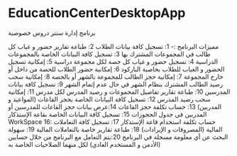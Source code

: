 # EducationCenterDesktopApp
برنامج إدارة سنتر دروس خصوصية

مميزات البرنامج :- 
1: تسجيل كافة بيانات الطلاب 
2: طباعة تقارير حضور و غياب كل طالب في المجموعات المشترك بها
3: تسجيل كافة البيانات الخاصة بالمجموعات الدراسية
4: تسجيل حضور و غياب كل حصة لكل مجموعة دراسية
5: إمكانية تسجيل الحضور و الغياب للطلاب بخاصية الباركود
6: إمكانية حضور الطلاب للحصة من داخل أو خارج المجموعة
7: إمكانية حجز الطالب للمجموعة بالشهر أو بالحصة
8: إمكانية سحب رصيد الطالب المشترك بنظام الشهر في حال عدم إتمام الشهر
9: تسجيل كافة بيانات المدرسين
10: طباعة تقارير تفاصيل المجموعات و رصيد المدرس لكل مدرس
11: إمكانية سحب رصيد المدرس 
12: تسجيل كافة البيانات الخاصة بحجز القاعات (المواعيد و المدربين)
13: حساب تكلفة حجز القاعات
14:عرض بيانات حجز القاعات للمدرسين أو المدربين في جدول الحجوزات
15: تسجيل كافة البيانات الخاصة بقاعة الإستذكار WorkSpace
16: حساب تكلفة استخدام قاعة الإستذكار
17: تسجيل كافة التعاملات المالية (المصروفات و الإيرادات)
18: طباعة تقارير خاصة بالتعاملات المالية 
19: سهولة البحث عن أي معلومة مسجلة في البرنامج
20:يتم التعامل مع البرنامج من خلال حسابين (الأدمن و المستخدم العادي) لكل منهما الصلاحيات الخاصة به

    
